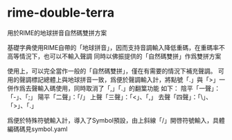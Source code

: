 # rime-double-terra
用於RIME的地球拼音自然碼雙拼方案

基礎字典使用RIME自帶的「地球拼音」，因而支持音調輸入降低重碼，在重碼率不高等情況下，也可以不輸入聲調
同時以佛振提供的「自然碼雙拼」作爲雙拼方案

使用上，可以完全當作一般的「自然碼雙拼」，僅在有需要的情況下補充聲調。
可用的聲調標記總體上與地球拼音一致，爲便於聲調輸入計，將點號「.」與「>」一併作爲去聲輸入碼使用，同時取消了「,」「.」的翻䈎功能
如下：
陰平「一聲」：「-」、「;」
陽平「二聲」：「/」
上聲「三聲」：「<」、「,」
去聲「四聲」：「\」、「>」、「.」

爲便於特殊符號輸入計，導入了Symbol預設，由上斜線「/」開啓符號輸入，具體編碼碼見symbol.yaml
